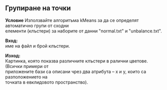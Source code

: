 ## Групиране на точки
**Условие**
Използвайте алгоритъма kMeans за да се определят автоматично групи от сходни <br>
елементи (клъстери) за наборите от данни "normal.txt" и "unbalance.txt". <br>

**Вход:** <br>
име на файл и брой клъстери. <br>

**Изход:** <br>
Картинка, която показва различните клъстери в ралични цветове. (Всички примери от <br>
приложените бази са описани чрез два атрибута – x и у, които са разположението на <br>
точката в евклидовото пространство).
